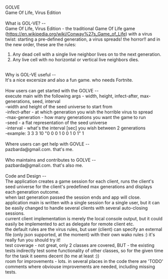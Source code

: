                                                      
 GOLVE <br/>
Game Of Life, Virus Edition <br/>
 <br/>
What is GOL-VE? -- <br/>
Game Of Life, Virus Edition - the traditional Game Of Life game (https://en.wikipedia.org/wiki/Conway%27s_Game_of_Life) 
with a virus twist: starting a pre-defined generation, a virus spreads! the horror!! and in the new order, these are the rules:
1. Any dead cell with a single live neighbor lives on to the next generation.
2. Any live cell with no horizontal or vertical live neighbors dies.
 <br/>
Why is GOL-VE useful --  <br/>
It's a nice excersize and also a fun game. who needs Fortnite. <br/>
 <br/>
How users can get started with the GOLVE --  <br/>
execute main with the following args - width, height, infect-after, max-generations, seed, interval <br/>
-width and height of the seed universe to start from <br/>
-infect-after - at which generation you wish the horrible virus to spread <br/>
-max-generation - how many generations you want the game to run <br/>
-seed - a flat representation of the seed universe <br/>
-interval - what's the interval [sec] you wish between 2 generations <br/>
-example: 3 3 3 10 "0 0 0 1 0 0 1 0 1" 1 <br/>
 <br/>
Where users can get help with GOVLE --  <br/>
pazbarda@gmail.com. that's me. <br/>
 <br/>
Who maintains and contributes to GOLVE --  <br/>
pazbarda@gmail.com. that's also me. <br/>
 <br/>
 Code and Design --  <br/>
 The application creates a game session for each client, runs the client's seed universe for the client's predefined max generations
 and displays each generation outcome. <br/> when last generation passed the session ends and app will close. <br/>
 application main is written with a single session for a single user, but it can be easily changed to handle several clients with several auto-closing sessions. <br/>
 current client implementation is merely the local console output, but it could easily be implemented to act as delegate for remote client etc. <br/>
 the default rules are the virus rules, but user (client) can specify an external file (only json supported, at the moment) with their own wako rules :) it's really fun you should try it! <br/>
 test coverage - not great, only 2 classes are covered, BUT - the existing tests indirectly test some functionality of other classes, so for the given time for the task it seems decent (to me at least :)) <br/>
 room for improvements - lots. in several places in the code there are 'TODO' comments where obviouse improvements are needed, including missing tests.
